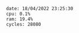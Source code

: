 

                date: 18/04/2022 23:25:30
                cpu: 0.1%
                ram: 19.4%
                cycles: 28080

                         